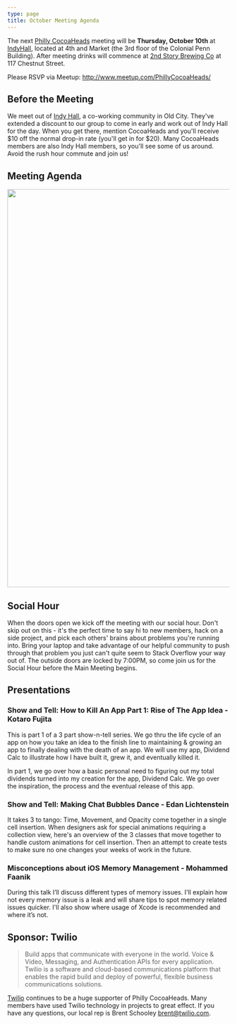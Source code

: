 ```yaml
---
type: page
title: October Meeting Agenda
---
```


The next [Philly CocoaHeads][PC] meeting will be **Thursday, October 10th** at [IndyHall][IndyHall], located at 4th and Market (the 3rd floor of the Colonial Penn Building). After meeting drinks will commence at [2nd Story Brewing Co][2nd Story Brewing Co] at 117 Chestnut Street.

[PC]:http://phillycocoa.org
[IndyHall]:https://www.indyhall.org/
[2nd Story Brewing Co]:http://www.2ndstorybrewing.com

Please RSVP via Meetup: <http://www.meetup.com/PhillyCocoaHeads/>

## Before the Meeting
We meet out of <a href="https://www.indyhall.org">Indy Hall</a>, a co-working community in Old City. They've extended a discount to our group to come in early and work out of Indy Hall for the day. When you get there, mention CocoaHeads and you'll receive $10 off the normal drop-in rate (you'll get in for $20). Many CocoaHeads members are also Indy Hall members, so you'll see some of us around. Avoid the rush hour commute and join us!

## Meeting Agenda

<p><img src="/images/agenda.png" width="900px"/></p>

## Social Hour
When the doors open we kick off the meeting with our social hour. Don't skip out on this - it's the perfect time to say hi to new members, hack on a side project, and pick each others' brains about problems you're running into. Bring your laptop and take advantage of our helpful community to push through that problem you just can't quite seem to Stack Overflow your way out of. The outside doors are locked by 7:00PM, so come join us for the Social Hour before the Main Meeting begins.

## Presentations
### Show and Tell: How to Kill An App Part 1: Rise of The App Idea - Kotaro Fujita
This is part 1 of a 3 part show-n-tell series. We go thru the life cycle of an app on how you take an idea to the finish line to maintaining & growing an app to finally dealing with the death of an app. We will use my app, Dividend Calc to illustrate how I have built it, grew it, and eventually killed it.

In part 1, we go over how a basic personal need to figuring out my total dividends turned into my creation for the app, Dividend Calc. We go over the inspiration, the process and the eventual release of this app.

### Show and Tell: Making Chat Bubbles Dance - Edan Lichtenstein
It takes 3 to tango: Time, Movement, and Opacity come together in a single cell insertion. When designers ask for special animations requiring a collection view, here's an overview of the 3 classes that move together to handle custom animations for cell insertion. Then an attempt to create tests to make sure no one changes your weeks of work in the future.

### Misconceptions about iOS Memory Management - Mohammed Faanik
During this talk I’ll discuss different types of memory issues. I'll explain how not every memory issue is a leak and will share tips to spot memory related issues quicker. I'll also show where usage of Xcode is recommended and where it’s not.

## Sponsor: Twilio

> Build apps that communicate with everyone in the world. Voice & Video, Messaging, and Authentication APIs for every application. Twilio is a software and cloud-based communications platform that enables the rapid build and deploy of powerful, flexible business communications solutions.

[Twilio](http://www.twilio.com) continues to be a huge supporter of Philly CocoaHeads. Many members have used Twilio technology in projects to great effect. If you have any questions, our local rep is Brent Schooley <brent@twilio.com>.
